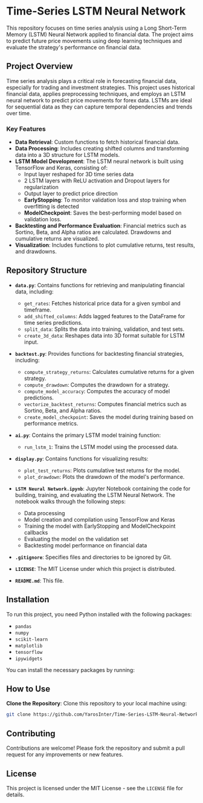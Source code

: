 # Time-Series LSTM Neural Network

This repository focuses on time series analysis using a Long Short-Term Memory (LSTM) Neural Network applied to financial data. The project aims to predict future price movements using deep learning techniques and evaluate the strategy's performance on financial data.

## Project Overview

Time series analysis plays a critical role in forecasting financial data, especially for trading and investment strategies. This project uses historical financial data, applies preprocessing techniques, and employs an LSTM neural network to predict price movements for forex data. LSTMs are ideal for sequential data as they can capture temporal dependencies and trends over time. 

### Key Features

- **Data Retrieval**: Custom functions to fetch historical financial data.
- **Data Processing**: Includes creating shifted columns and transforming data into a 3D structure for LSTM models.
- **LSTM Model Development**: The LSTM neural network is built using TensorFlow and Keras, consisting of:
  - Input layer reshaped for 3D time series data
  - 2 LSTM layers with ReLU activation and Dropout layers for regularization
  - Output layer to predict price direction
  - **EarlyStopping**: To monitor validation loss and stop training when overfitting is detected
  - **ModelCheckpoint**: Saves the best-performing model based on validation loss.
- **Backtesting and Performance Evaluation**: Financial metrics such as Sortino, Beta, and Alpha ratios are calculated. Drawdowns and cumulative returns are visualized.
- **Visualization**: Includes functions to plot cumulative returns, test results, and drawdowns.

## Repository Structure

- **`data.py`**: Contains functions for retrieving and manipulating financial data, including:
  - `get_rates`: Fetches historical price data for a given symbol and timeframe.
  - `add_shifted_columns`: Adds lagged features to the DataFrame for time series predictions.
  - `split_data`: Splits the data into training, validation, and test sets.
  - `create_3d_data`: Reshapes data into 3D format suitable for LSTM input.

- **`backtest.py`**: Provides functions for backtesting financial strategies, including:
  - `compute_strategy_returns`: Calculates cumulative returns for a given strategy.
  - `compute_drawdown`: Computes the drawdown for a strategy.
  - `compute_model_accuracy`: Computes the accuracy of model predictions.
  - `vectorize_backtest_returns`: Computes financial metrics such as Sortino, Beta, and Alpha ratios.
  - `create_model_checkpoint`: Saves the model during training based on performance metrics.

- **`ai.py`**: Contains the primary LSTM model training function:
  - `run_lstm_1`: Trains the LSTM model using the processed data.

- **`display.py`**: Contains functions for visualizing results:
  - `plot_test_returns`: Plots cumulative test returns for the model.
  - `plot_drawdown`: Plots the drawdown of the model's performance.

- **`LSTM Neural Network.ipynb`**: Jupyter Notebook containing the code for building, training, and evaluating the LSTM Neural Network. The notebook walks through the following steps:
  - Data processing
  - Model creation and compilation using TensorFlow and Keras
  - Training the model with EarlyStopping and ModelCheckpoint callbacks
  - Evaluating the model on the validation set
  - Backtesting model performance on financial data

- **`.gitignore`**: Specifies files and directories to be ignored by Git.

- **`LICENSE`**: The MIT License under which this project is distributed.

- **`README.md`**: This file.

## Installation

To run this project, you need Python installed with the following packages:

- `pandas`
- `numpy`
- `scikit-learn`
- `matplotlib`
- `tensorflow`
- `ipywidgets`

You can install the necessary packages by running:


## How to Use

**Clone the Repository**: Clone this repository to your local machine using:
   ```bash 
   git clone https://github.com/YarosInter/Time-Series-LSTM-Neural-Network.git
   ```
   
   
## Contributing

Contributions are welcome! Please fork the repository and submit a pull request for any improvements or new features.

## License

This project is licensed under the MIT License - see the `LICENSE` file for details.